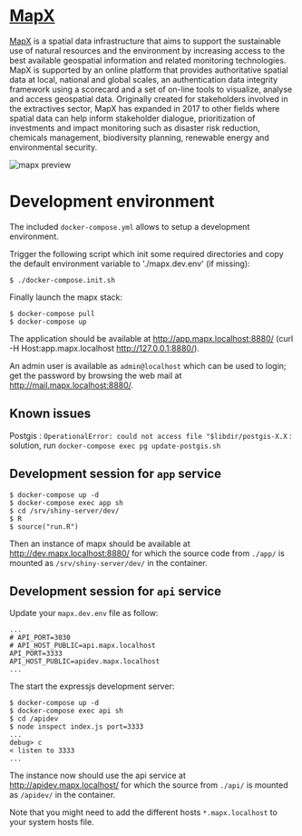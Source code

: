 # [MapX](https://www.mapx.org/)

[MapX](https://www.mapx.org/) is a spatial data infrastructure that aims to support the sustainable use of natural resources and the environment by increasing access to the best available geospatial information and related monitoring technologies. MapX is supported by an online platform that provides authoritative spatial data at local, national and global scales, an authentication data integrity framework using a scorecard and a set of on-line tools to visualize, analyse and access geospatial data. Originally created for stakeholders involved in the extractives sector, MapX has expanded in 2017 to other fields where spatial data can help inform stakeholder dialogue, prioritization of investments and impact monitoring such as disaster risk reduction, chemicals management, biodiversity planning, renewable energy and environmental security.

![mapx preview](app/src/png/mapx-preview.png "MapX")

# Development environment

The included `docker-compose.yml` allows to setup a development environment.

Trigger the following script which init some required directories and copy the default environment variable to './mapx.dev.env' (if missing):
```
$ ./docker-compose.init.sh
```

Finally launch the mapx stack:
```
$ docker-compose pull
$ docker-compose up
```

The application should be available at http://app.mapx.localhost:8880/ (curl -H Host:app.mapx.localhost http://127.0.0.1:8880/).

An admin user is available as `admin@localhost` which can be used to login; get the password by browsing the web mail at http://mail.mapx.localhost:8880/.

## Known issues

Postgis : `OperationalError: could not access file "$libdir/postgis-X.X` : solution, run `docker-compose exec pg update-postgis.sh`
 
## Development session for `app` service

```
$ docker-compose up -d
$ docker-compose exec app sh
$ cd /srv/shiny-server/dev/
$ R
$ source("run.R")
```

Then an instance of mapx should be available at http://dev.mapx.localhost:8880/ for which the source code from `./app/` is mounted as `/srv/shiny-server/dev/` in the container.

## Development session for `api` service

Update your `mapx.dev.env` file as follow:
```
...
# API_PORT=3030
# API_HOST_PUBLIC=api.mapx.localhost
API_PORT=3333
API_HOST_PUBLIC=apidev.mapx.localhost
...
```

The start the expressjs development server:
```
$ docker-compose up -d
$ docker-compose exec api sh
$ cd /apidev
$ node inspect index.js port=3333
...
debug> c
< listen to 3333
...
```

The instance now should use the api service at http://apidev.mapx.localhost/ for which the source from `./api/` is mounted as `/apidev/` in the container.

Note that you might need to add the different hosts `*.mapx.localhost` to your system hosts file.
